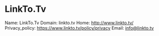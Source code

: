 
# LinkTo.Tv

Name: LinkTo.Tv
Domain: linkto.tv
Home: http://www.linkto.tv/
Privacy_policy: https://www.linkto.tv/policy/privacy
Email: info@linkto.tv
